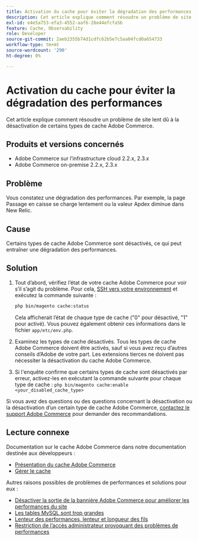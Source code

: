 ```yaml
---
title: Activation du cache pour éviter la dégradation des performances
description: Cet article explique comment résoudre un problème de site lent dû à la désactivation de certains types de cache Adobe Commerce.
exl-id: e4e5a753-efa3-4552-aaf6-28e44efcfa5b
feature: Cache, Observability
role: Developer
source-git-commit: 2aeb2355b74d1cdfc62b5e7c5aa04fcd0a654733
workflow-type: tm+mt
source-wordcount: '290'
ht-degree: 0%

---
```


# Activation du cache pour éviter la dégradation des performances

Cet article explique comment résoudre un problème de site lent dû à la désactivation de certains types de cache Adobe Commerce.

## Produits et versions concernés

* Adobe Commerce sur l’infrastructure cloud 2.2.x, 2.3.x
* Adobe Commerce on-premise 2.2.x, 2.3.x

## Problème

Vous constatez une dégradation des performances. Par exemple, la page Passage en caisse se charge lentement ou la valeur Apdex diminue dans New Relic.

## Cause

Certains types de cache Adobe Commerce sont désactivés, ce qui peut entraîner une dégradation des performances.

## Solution

1. Tout d’abord, vérifiez l’état de votre cache Adobe Commerce pour voir s’il s’agit du problème. Pour cela, [SSH vers votre environnement](https://experienceleague.adobe.com/fr/docs/commerce-cloud-service/user-guide/develop/secure-connections#ssh) et exécutez la commande suivante :

   ```bash
   php bin/magento cache:status
   ```

   Cela afficherait l’état de chaque type de cache (&quot;0&quot; pour désactivé, &quot;1&quot; pour activé). Vous pouvez également obtenir ces informations dans le fichier `app/etc/env.php`.

1. Examinez les types de cache désactivés. Tous les types de cache Adobe Commerce doivent être activés, sauf si vous avez reçu d’autres conseils d’Adobe de votre part. Les extensions tierces ne doivent pas nécessiter la désactivation du cache Adobe Commerce.
1. Si l&#39;enquête confirme que certains types de cache sont désactivés par erreur, activez-les en exécutant la commande suivante pour chaque type de cache : `php bin/magento cache:enable <your_disabled_cache_type>`

Si vous avez des questions ou des questions concernant la désactivation ou la désactivation d’un certain type de cache Adobe Commerce, [contactez le support Adobe Commerce](/help/help-center-guide/help-center/magento-help-center-user-guide.md#submit-ticket) pour demander des recommandations.

## Lecture connexe

Documentation sur le cache Adobe Commerce dans notre documentation destinée aux développeurs :

* [Présentation du cache Adobe Commerce](https://developer.adobe.com/commerce/frontend-core/guide/caching/)
* [Gérer le cache](https://experienceleague.adobe.com/fr/docs/commerce-operations/configuration-guide/cli/manage-cache)

Autres raisons possibles de problèmes de performances et solutions pour eux :

* [Désactiver la sortie de la bannière Adobe Commerce pour améliorer les performances du site](/help/troubleshooting/miscellaneous/disable-magento-banner-output-to-improve-site-performance.md)
* [Les tables MySQL sont trop grandes](/help/troubleshooting/database/mysql-tables-are-too-large.md)
* [Lenteur des performances, lenteur et longueur des fils](/help/troubleshooting/miscellaneous/slow-performance-slow-and-long-running-crons.md)
* [Restriction de l’accès administrateur provoquant des problèmes de performances](/help/troubleshooting/miscellaneous/restricted-admin-access-causing-performance-issues.md)
